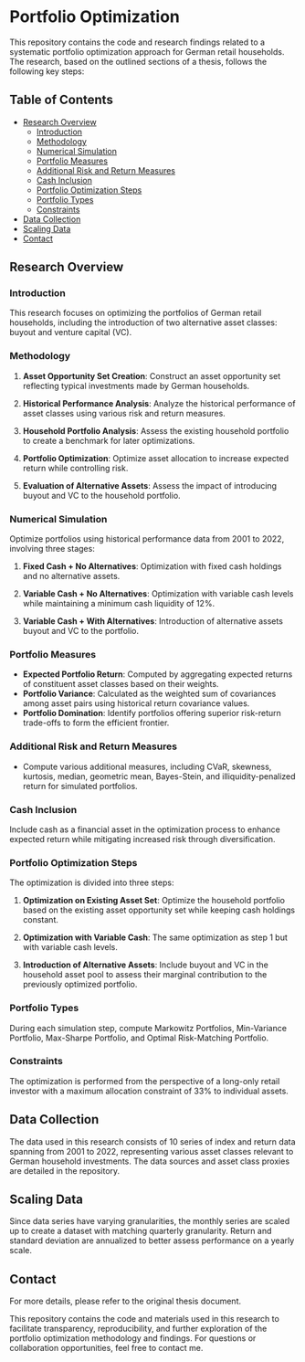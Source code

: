# Portfolio Optimization

This repository contains the code and research findings related to a systematic portfolio optimization approach for German retail households. The research, based on the outlined sections of a thesis, follows the following key steps:

## Table of Contents

- [Research Overview](#research-overview)
  - [Introduction](#introduction)
  - [Methodology](#methodology)
  - [Numerical Simulation](#numerical-simulation)
  - [Portfolio Measures](#portfolio-measures)
  - [Additional Risk and Return Measures](#additional-risk-and-return-measures)
  - [Cash Inclusion](#cash-inclusion)
  - [Portfolio Optimization Steps](#portfolio-optimization-steps)
  - [Portfolio Types](#portfolio-types)
  - [Constraints](#constraints)
- [Data Collection](#data-collection)
- [Scaling Data](#scaling-data)
- [Contact](#contact)

## Research Overview

### Introduction

This research focuses on optimizing the portfolios of German retail households, including the introduction of two alternative asset classes: buyout and venture capital (VC).

### Methodology

1. **Asset Opportunity Set Creation**: Construct an asset opportunity set reflecting typical investments made by German households.

2. **Historical Performance Analysis**: Analyze the historical performance of asset classes using various risk and return measures.

3. **Household Portfolio Analysis**: Assess the existing household portfolio to create a benchmark for later optimizations.

4. **Portfolio Optimization**: Optimize asset allocation to increase expected return while controlling risk.

5. **Evaluation of Alternative Assets**: Assess the impact of introducing buyout and VC to the household portfolio.

### Numerical Simulation

Optimize portfolios using historical performance data from 2001 to 2022, involving three stages:

1. **Fixed Cash + No Alternatives**: Optimization with fixed cash holdings and no alternative assets.

2. **Variable Cash + No Alternatives**: Optimization with variable cash levels while maintaining a minimum cash liquidity of 12%.

3. **Variable Cash + With Alternatives**: Introduction of alternative assets buyout and VC to the portfolio.

### Portfolio Measures

- **Expected Portfolio Return**: Computed by aggregating expected returns of constituent asset classes based on their weights.
- **Portfolio Variance**: Calculated as the weighted sum of covariances among asset pairs using historical return covariance values.
- **Portfolio Domination**: Identify portfolios offering superior risk-return trade-offs to form the efficient frontier.

### Additional Risk and Return Measures

- Compute various additional measures, including CVaR, skewness, kurtosis, median, geometric mean, Bayes-Stein, and illiquidity-penalized return for simulated portfolios.

### Cash Inclusion

Include cash as a financial asset in the optimization process to enhance expected return while mitigating increased risk through diversification.

### Portfolio Optimization Steps

The optimization is divided into three steps:

1. **Optimization on Existing Asset Set**: Optimize the household portfolio based on the existing asset opportunity set while keeping cash holdings constant.

2. **Optimization with Variable Cash**: The same optimization as step 1 but with variable cash levels.

3. **Introduction of Alternative Assets**: Include buyout and VC in the household asset pool to assess their marginal contribution to the previously optimized portfolio.

### Portfolio Types

During each simulation step, compute Markowitz Portfolios, Min-Variance Portfolio, Max-Sharpe Portfolio, and Optimal Risk-Matching Portfolio.

### Constraints

The optimization is performed from the perspective of a long-only retail investor with a maximum allocation constraint of 33% to individual assets.

## Data Collection

The data used in this research consists of 10 series of index and return data spanning from 2001 to 2022, representing various asset classes relevant to German household investments. The data sources and asset class proxies are detailed in the repository.

## Scaling Data

Since data series have varying granularities, the monthly series are scaled up to create a dataset with matching quarterly granularity. Return and standard deviation are annualized to better assess performance on a yearly scale.

## Contact

For more details, please refer to the original thesis document.

This repository contains the code and materials used in this research to facilitate transparency, reproducibility, and further exploration of the portfolio optimization methodology and findings. For questions or collaboration opportunities, feel free to contact me.


